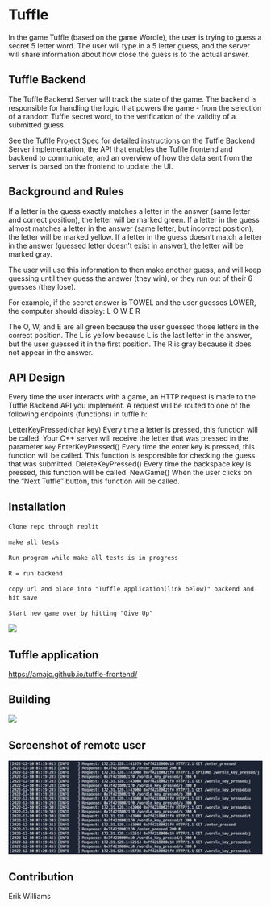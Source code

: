 # Tuffle

In the game Tuffle (based on the game Wordle), the user is trying to guess a secret 5 letter word. The user will type in a 5 letter guess, and the server will share information about how close the guess is to the actual answer.

## Tuffle Backend

The Tuffle Backend Server will track the state of the game. The backend is responsible for handling the logic that powers the game - from the selection of a random Tuffle secret word, to the verification of the validity of a submitted guess.

See the [Tuffle Project Spec](https://tinyurl.com/cpsc121-f22-tuffle) for detailed instructions on the Tuffle Backend Server implementation, the API that enables the Tuffle frontend and backend to communicate, and an overview of how the data sent from the server is parsed on the frontend to update the UI.

## Background and Rules

If a letter in the guess exactly matches a letter in the answer (same letter and correct position), the letter will be marked green.
If a letter in the guess almost matches a letter in the answer (same letter, but incorrect position), the letter will be marked yellow.
If a letter in the guess doesn’t match a letter in the answer (guessed letter doesn’t exist in answer), the letter will be marked gray.

The user will use this information to then make another guess, and will keep guessing until they guess the answer (they win), or they run out of their 6 guesses (they lose).

For example, if the secret answer is TOWEL and the user guesses LOWER, the computer should display:
L O W E R

The O, W, and E are all green because the user guessed those letters in the correct position.
The L is yellow because L is the last letter in the answer, but the user guessed it in the first position.
The R is gray because it does not appear in the answer.

## API Design

Every time the user interacts with a game, an HTTP request is made to the Tuffle Backend API you implement. A request will be routed to one of the following endpoints (functions) in tuffle.h:

LetterKeyPressed(char key)
Every time a letter is pressed, this function will be called. Your C++ server will receive the letter that was pressed in the parameter `key`
EnterKeyPressed()
Every time the enter key is pressed, this function will be called. This function is responsible for checking the guess that was submitted.
DeleteKeyPressed()
Every time the backspace key is pressed, this function will be called.
NewGame()
When the user clicks on the “Next Tuffle” button, this function will be called.

## Installation

`Clone repo through replit`

`make all tests`

`Run program while make all tests is in progress`

`R = run backend`

`copy url and place into "Tuffle application(link below)" backend and hit save`

`Start new game over by hitting "Give Up"`

![](./public/zzzzz.gif)

## Tuffle application

https://amajc.github.io/tuffle-frontend/

## Building

![](./public/xxxx.gif)

## Screenshot of remote user

![](./public/remote.jpg)

## Contribution

Erik Williams
